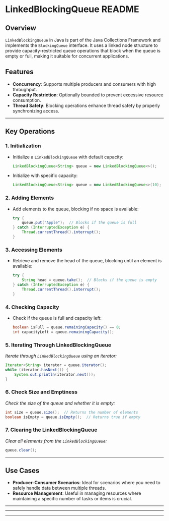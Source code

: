 # LinkedBlockingQueue README

## Overview

`LinkedBlockingQueue` in Java is part of the Java Collections Framework and implements the `BlockingQueue` interface. It uses a linked node structure to provide capacity-restricted queue operations that block when the queue is empty or full, making it suitable for concurrent applications.

## Features

- **Concurrency**: Supports multiple producers and consumers with high throughput.
- **Capacity Restriction**: Optionally bounded to prevent excessive resource consumption.
- **Thread Safety**: Blocking operations enhance thread safety by properly synchronizing access.

---

## Key Operations

### 1. Initialization

- Initialize a `LinkedBlockingQueue` with default capacity:
  ```java
  LinkedBlockingQueue<String> queue = new LinkedBlockingQueue<>();
  ```

- Initialize with specific capacity:
  ```java
  LinkedBlockingQueue<String> queue = new LinkedBlockingQueue<>(10);
  ```

### 2. Adding Elements

- Add elements to the queue, blocking if no space is available:
  ```java
  try {
      queue.put("Apple");  // Blocks if the queue is full
  } catch (InterruptedException e) {
      Thread.currentThread().interrupt();
  }
  ```

### 3. Accessing Elements

- Retrieve and remove the head of the queue, blocking until an element is available:
  ```java
  try {
      String head = queue.take();  // Blocks if the queue is empty
  } catch (InterruptedException e) {
      Thread.currentThread().interrupt();
  }
  ```

### 4. Checking Capacity

- Check if the queue is full and capacity left:
  ```java
  boolean isFull = queue.remainingCapacity() == 0;
  int capacityLeft = queue.remainingCapacity();
  ```

### 5. Iterating Through LinkedBlockingQueue

_Iterate through `LinkedBlockingQueue` using an iterator:_

```java
Iterator<String> iterator = queue.iterator();
while (iterator.hasNext()) {
    System.out.println(iterator.next());
}
```

### 6. Check Size and Emptiness

_Check the size of the queue and whether it is empty:_

```java
int size = queue.size();  // Returns the number of elements
boolean isEmpty = queue.isEmpty();  // Returns true if empty
```

### 7. Clearing the LinkedBlockingQueue

_Clear all elements from the `LinkedBlockingQueue`:_

```java
queue.clear();
```

---

## Use Cases

- **Producer-Consumer Scenarios**: Ideal for scenarios where you need to safely handle data between multiple threads.
- **Resource Management**: Useful in managing resources where maintaining a specific number of tasks or items is crucial.

---

---

---

